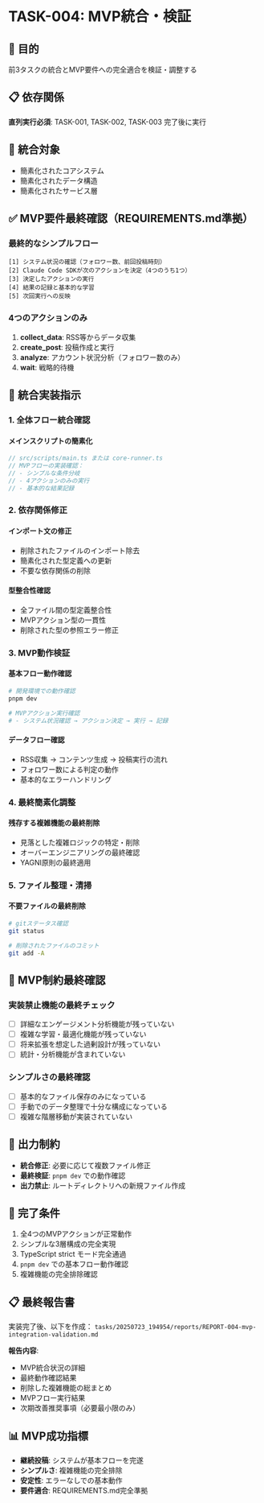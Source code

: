 # TASK-004: MVP統合・検証

## 🎯 目的
前3タスクの統合とMVP要件への完全適合を検証・調整する

## 📋 依存関係
**直列実行必須**: TASK-001, TASK-002, TASK-003 完了後に実行

## 🚨 統合対象
- 簡素化されたコアシステム
- 簡素化されたデータ構造
- 簡素化されたサービス層

## ✅ MVP要件最終確認（REQUIREMENTS.md準拠）

### 最終的なシンプルフロー
```
[1] システム状況の確認（フォロワー数、前回投稿時刻）
[2] Claude Code SDKが次のアクションを決定（4つのうち1つ）
[3] 決定したアクションの実行
[4] 結果の記録と基本的な学習
[5] 次回実行への反映
```

### 4つのアクションのみ
1. **collect_data**: RSS等からデータ収集
2. **create_post**: 投稿作成と実行
3. **analyze**: アカウント状況分析（フォロワー数のみ）
4. **wait**: 戦略的待機

## 🔧 統合実装指示

### 1. 全体フロー統合確認

#### メインスクリプトの簡素化
```typescript
// src/scripts/main.ts または core-runner.ts
// MVPフローの実装確認：
// - シンプルな条件分岐
// - 4アクションのみの実行
// - 基本的な結果記録
```

### 2. 依存関係修正

#### インポート文の修正
- 削除されたファイルのインポート除去
- 簡素化された型定義への更新
- 不要な依存関係の削除

#### 型整合性確認
- 全ファイル間の型定義整合性
- MVPアクション型の一貫性
- 削除された型の参照エラー修正

### 3. MVP動作検証

#### 基本フロー動作確認
```bash
# 開発環境での動作確認
pnpm dev

# MVPアクション実行確認
# - システム状況確認 → アクション決定 → 実行 → 記録
```

#### データフロー確認
- RSS収集 → コンテンツ生成 → 投稿実行の流れ
- フォロワー数による判定の動作
- 基本的なエラーハンドリング

### 4. 最終簡素化調整

#### 残存する複雑機能の最終削除
- 見落とした複雑ロジックの特定・削除
- オーバーエンジニアリングの最終確認
- YAGNI原則の最終適用

### 5. ファイル整理・清掃

#### 不要ファイルの最終削除
```bash
# gitステータス確認
git status

# 削除されたファイルのコミット
git add -A
```

## 🚫 MVP制約最終確認

### 実装禁止機能の最終チェック
- [ ] 詳細なエンゲージメント分析機能が残っていない
- [ ] 複雑な学習・最適化機能が残っていない
- [ ] 将来拡張を想定した過剰設計が残っていない
- [ ] 統計・分析機能が含まれていない

### シンプルさの最終確認
- [ ] 基本的なファイル保存のみになっている
- [ ] 手動でのデータ整理で十分な構成になっている
- [ ] 複雑な階層移動が実装されていない

## 📁 出力制約
- **統合修正**: 必要に応じて複数ファイル修正
- **最終検証**: `pnpm dev` での動作確認
- **出力禁止**: ルートディレクトリへの新規ファイル作成

## 🎯 完了条件
1. 全4つのMVPアクションが正常動作
2. シンプルな3層構成の完全実現
3. TypeScript strict モード完全通過
4. `pnpm dev` での基本フロー動作確認
5. 複雑機能の完全排除確認

## 📋 最終報告書
実装完了後、以下を作成：
`tasks/20250723_194954/reports/REPORT-004-mvp-integration-validation.md`

**報告内容**:
- MVP統合状況の詳細
- 最終動作確認結果
- 削除した複雑機能の総まとめ
- MVPフロー実行結果
- 次期改善推奨事項（必要最小限のみ）

## 📊 MVP成功指標
- **継続投稿**: システムが基本フローを完遂
- **シンプルさ**: 複雑機能の完全排除
- **安定性**: エラーなしでの基本動作
- **要件適合**: REQUIREMENTS.md完全準拠